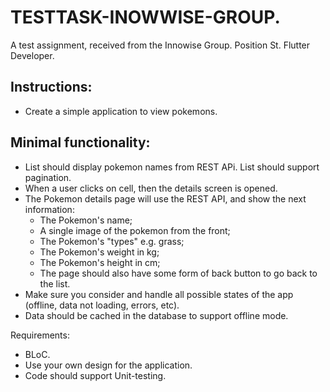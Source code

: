 # TESTTASK-INOWWISE-GROUP.
A test assignment, received from the Innowise Group. Position St. Flutter Developer.

## Instructions:
  
- Create a simple application to view pokemons.
  
## Minimal functionality:
  
- List should display pokemon names from REST APi. List should support pagination.
- When a user clicks on cell, then the details screen is opened.
- The Pokemon details page will use the REST API, and show the next information:
  - The Pokemon's name;
  - A single image of the pokemon from the front;
  - The Pokemon's "types" e.g. grass;
  - The Pokemon's weight in kg;
  - The Pokemon's height in cm;
  - The page should also have some form of back button to go back to the list.
- Make sure you consider and handle all possible states of the app (offline, data not loading, errors, etc).
- Data should be cached in the database to support offline mode.
  
Requirements:
  
- BLoC. 
- Use your own design for the application.
- Code should support Unit-testing.
